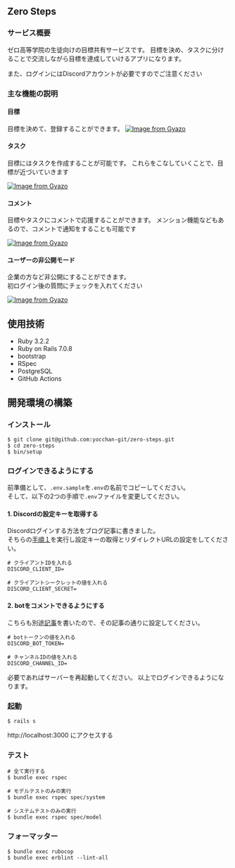 ## Zero Steps
### サービス概要
ゼロ高等学院の生徒向けの目標共有サービスです。
目標を決め、タスクに分けることで交流しながら目標を達成していけるアプリになります。

また、ログインにはDiscordアカウントが必要ですのでご注意ください

### 主な機能の説明
#### 目標
目標を決めて、登録することができます。
[![Image from Gyazo](https://i.gyazo.com/d6fcaefc723d3d42dd775d6a012e9fbf.png)](https://gyazo.com/d6fcaefc723d3d42dd775d6a012e9fbf)

#### タスク
目標にはタスクを作成することが可能です。
これらをこなしていくことで、目標が近づいていきます

[![Image from Gyazo](https://i.gyazo.com/0038488399fd559632362c892af8d4c1.png)](https://gyazo.com/0038488399fd559632362c892af8d4c1)

#### コメント
目標やタスクにコメントで応援することができます。
メンション機能などもあるので、コメントで通知をすることも可能です

[![Image from Gyazo](https://i.gyazo.com/bc38b8005ba483c24d75e18b7f13a7a2.png)](https://gyazo.com/bc38b8005ba483c24d75e18b7f13a7a2)

#### ユーザーの非公開モード
企業の方など非公開にすることができます。  
初ログイン後の質問にチェックを入れてください

[![Image from Gyazo](https://i.gyazo.com/b214e3ed021ed9c464144e71437bb44e.png)](https://gyazo.com/b214e3ed021ed9c464144e71437bb44e)

## 使用技術
- Ruby 3.2.2
- Ruby on Rails 7.0.8
- bootstrap
- RSpec
- PostgreSQL
- GitHub Actions

## 開発環境の構築
### インストール
```
$ git clone git@github.com:yocchan-git/zero-steps.git
$ cd zero-steps
$ bin/setup
```

### ログインできるようにする
前準備として、`.env.sample`を`.env`の名前でコピーしてください。  
そして、以下の2つの手順で`.env`ファイルを変更してください。

#### 1. Discordの設定キーを取得する
Discordログインする方法をブログ記事に書きました。  
そちらの[手順１](https://qiita.com/yocchan_qiita/items/8527aa1455141c71cc23#1-discord%E3%81%AE%E9%96%8B%E7%99%BA%E8%80%85%E7%94%A8%E7%94%BB%E9%9D%A2%E3%81%A7%E8%A8%AD%E5%AE%9A%E3%82%AD%E3%83%BC%E3%82%92%E5%8F%96%E5%BE%97%E3%81%99%E3%82%8B)を実行し設定キーの取得とリダイレクトURLの設定をしてください。

```.env
# クライアントIDを入れる
DISCORD_CLIENT_ID=

# クライアントシークレットの値を入れる
DISCORD_CLIENT_SECRET=
```

#### 2. botをコメントできるようにする
こちらも別途[記事](https://qiita.com/yocchan_qiita/items/2a586e9b1a41d89579f7)を書いたので、その記事の通りに設定してください。

```.env
# botトークンの値を入れる
DISCORD_BOT_TOKEN=

# チャンネルIDの値を入れる
DISCORD_CHANNEL_ID=
```

必要であればサーバーを再起動してください。
以上でログインできるようになります。

### 起動
```
$ rails s
```

http://localhost:3000 にアクセスする
### テスト
```
# 全て実行する
$ bundle exec rspec

# モデルテストのみの実行
$ bundle exec rspec spec/system

# システムテストのみの実行
$ bundle exec rspec spec/model
```
### フォーマッター
```
$ bundle exec rubocop
$ bundle exec erblint --lint-all
```
